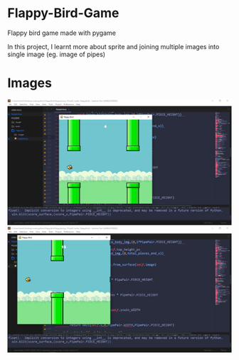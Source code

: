 # Flappy-Bird-Game
Flappy bird game made with pygame

In this project, I learnt more about sprite and joining multiple images into single image (eg. image of pipes) 

# Images

![](screenshot/2020-05-21%20(5).png)
![](screenshot/2020-05-21%20(6).png)

